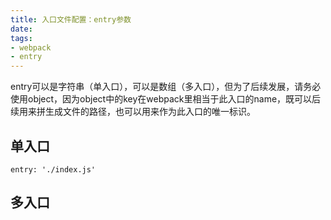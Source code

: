 ```yaml
---
title: 入口文件配置：entry参数
date: 
tags:
- webpack
- entry
---
```


entry可以是字符串（单入口），可以是数组（多入口），但为了后续发展，请务必使用object，因为object中的key在webpack里相当于此入口的name，既可以后续用来拼生成文件的路径，也可以用来作为此入口的唯一标识。

## 单入口

```
entry: './index.js'
```

## 多入口

